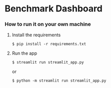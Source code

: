 # Benchmark Dashboard

### How to run it on your own machine

1. Install the requirements

   ```
   $ pip install -r requirements.txt
   ```

2. Run the app

   ```
   $ streamlit run streamlit_app.py
   ```
   or
   ```
   $ python -m streamlit run streamlit_app.py
   ```